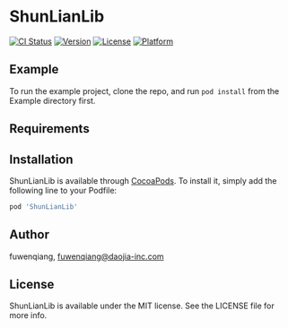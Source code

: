 # ShunLianLib

[![CI Status](https://img.shields.io/travis/fuwenqiang/ShunLianLib.svg?style=flat)](https://travis-ci.org/fuwenqiang/ShunLianLib)
[![Version](https://img.shields.io/cocoapods/v/ShunLianLib.svg?style=flat)](https://cocoapods.org/pods/ShunLianLib)
[![License](https://img.shields.io/cocoapods/l/ShunLianLib.svg?style=flat)](https://cocoapods.org/pods/ShunLianLib)
[![Platform](https://img.shields.io/cocoapods/p/ShunLianLib.svg?style=flat)](https://cocoapods.org/pods/ShunLianLib)

## Example

To run the example project, clone the repo, and run `pod install` from the Example directory first.

## Requirements

## Installation

ShunLianLib is available through [CocoaPods](https://cocoapods.org). To install
it, simply add the following line to your Podfile:

```ruby
pod 'ShunLianLib'
```

## Author

fuwenqiang, fuwenqiang@daojia-inc.com

## License

ShunLianLib is available under the MIT license. See the LICENSE file for more info.
